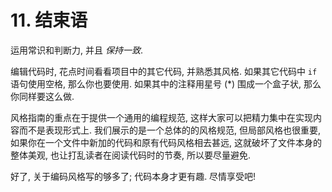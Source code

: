 # 11. 结束语

运用常识和判断力, 并且 *保持一致*.

编辑代码时, 花点时间看看项目中的其它代码, 并熟悉其风格. 如果其它代码中
`if` 语句使用空格, 那么你也要使用. 如果其中的注释用星号 (\*)
围成一个盒子状, 那么你同样要这么做.

风格指南的重点在于提供一个通用的编程规范,
这样大家可以把精力集中在实现内容而不是表现形式上.
我们展示的是一个总体的的风格规范, 但局部风格也很重要,
如果你在一个文件中新加的代码和原有代码风格相去甚远,
这就破坏了文件本身的整体美观, 也让打乱读者在阅读代码时的节奏,
所以要尽量避免.

好了, 关于编码风格写的够多了; 代码本身才更有趣. 尽情享受吧!
